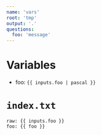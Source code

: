 ```yaml
---
name: 'vars'
root: 'tmp'
output: '.'
questions:
  foo: 'message'
---
```


# Variables

- foo: `{{ inputs.foo | pascal }}`

# `index.txt`

```
raw: {{ inputs.foo }}
foo: {{ foo }}
```
